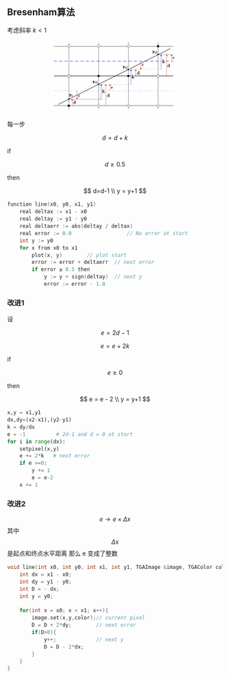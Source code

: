 
## Bresenham算法

考虑斜率 $k<1$

<img src="./images/2-bre.gif" style="max-width: 60%;margin-left:20%;box-shadow:0 0 0px;">


每一步 

$$
d=d+k
$$

if 

$$
d\ge 0.5
$$ 

then 

$$
d=d-1 \\
y = y+1
$$

```c
function line(x0, y0, x1, y1)
    real deltax := x1 - x0
    real deltay := y1 - y0
    real deltaerr := abs(deltay / deltax)     
    real error := 0.0                  // No error at start
    int y := y0
    for x from x0 to x1 
        plot(x, y)		  // plot start
        error := error + deltaerr  // next error
        if error ≥ 0.5 then
            y := y + sign(deltay)  // next y
            error := error - 1.0
```


### 改进1

设 

$$
e=2d-1
$$

$$
e = e + 2k
$$

if 

$$
e \ge 0
$$ 

then 

$$
e = e - 2 \\
y = y+1
$$

```py
x,y = x1,y1
dx,dy=(x2-x1),(y2-y1)
k = dy/dx
e = -1          # 2d-1 and d = 0 at start 
for i in range(dx):
	setpixel(x,y)
	e += 2*k   # next error
	if e >=0:
		y += 1
		e = e-2 
	x += 1
```

### 改进2

$$
e \to e\times \Delta x
$$ 
其中 
$$
\Delta x
$$ 是起点和终点水平距离 那么 e 变成了整数

```c
void line(int x0, int y0, int x1, int y1, TGAImage &image, TGAColor color) {
    int dx = x1 - x0;
    int dy = y1 - y0;
    int D = - dx;
    int y = y0;

    for(int x = x0; x < x1; x++){
        image.set(x,y,color);// current pixel
        D = D + 2*dy;        // next error
        if(D>0){
            y++;             // next y
            D = D - 2*dx;
        }
    }
}
```